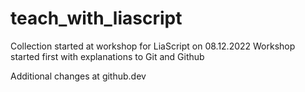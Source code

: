 # teach_with_liascript
Collection started at workshop for LiaScript on 08.12.2022
Workshop started first with explanations to Git and Github

Additional changes at github.dev